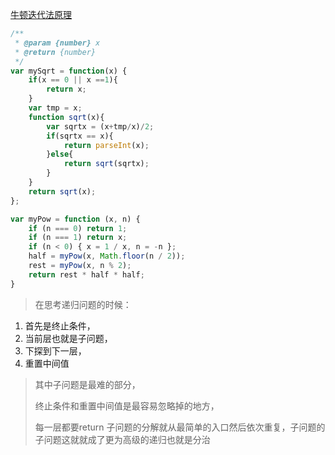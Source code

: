 > 
[牛顿迭代法原理](http://www.matrix67.com/blog/archives/361)
```js
/**
 * @param {number} x
 * @return {number}
 */
var mySqrt = function(x) {
    if(x == 0 || x ==1){
        return x;
    }
    var tmp = x;
    function sqrt(x){
        var sqrtx = (x+tmp/x)/2;
        if(sqrtx == x){
            return parseInt(x);
        }else{
            return sqrt(sqrtx);
        }
    }
    return sqrt(x);
};
```

```js
var myPow = function (x, n) {
    if (n === 0) return 1;
    if (n === 1) return x;
    if (n < 0) { x = 1 / x, n = -n };
    half = myPow(x, Math.floor(n / 2));
    rest = myPow(x, n % 2);
    return rest * half * half;
}
```

> 在思考递归问题的时候：
1. 首先是终止条件，
2. 当前层也就是子问题，
3. 下探到下一层，
4. 重置中间值
> 其中子问题是最难的部分，
> 
> 终止条件和重置中间值是最容易忽略掉的地方，
> 
> 每一层都要return
> 子问题的分解就从最简单的入口然后依次重复，子问题的子问题这就就成了更为高级的递归也就是分治
